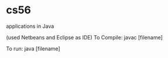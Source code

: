 # cs56
applications in Java

(used Netbeans and Eclipse as IDE)
To Compile: javac [filename]

To run: java [filename]
